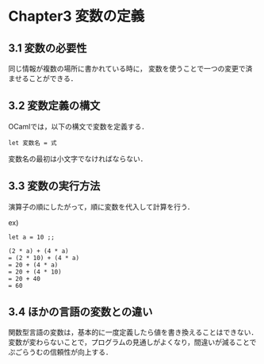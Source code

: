 # Chapter3 変数の定義

## 3.1 変数の必要性

同じ情報が複数の場所に書かれている時に，
変数を使うことで一つの変更で済ませることができる．


## 3.2 変数定義の構文

OCamlでは，以下の構文で変数を定義する．
```
let 変数名 = 式
```

変数名の最初は小文字でなければならない．


## 3.3 変数の実行方法

演算子の順にしたがって，順に変数を代入して計算を行う．

ex)

```
let a = 10 ;;

(2 * a) + (4 * a)
= (2 * 10) + (4 * a)
= 20 + (4 * a)
= 20 + (4 * 10)
= 20 + 40
= 60

```

## 3.4 ほかの言語の変数との違い

関数型言語の変数は，基本的に一度定義したら値を書き換えることはできない．
変数が変わらないことで，プログラムの見通しがよくなり，間違いが減ることでぷごらうむの信頼性が向上する．

